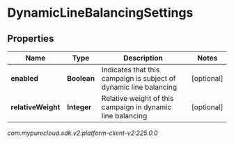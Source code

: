 # DynamicLineBalancingSettings


## Properties

| Name | Type | Description | Notes |
| ------------ | ------------- | ------------- | ------------- |
| **enabled** | **Boolean** | Indicates that this campaign is subject of dynamic line balancing |  [optional] |
| **relativeWeight** | **Integer** | Relative weight of this campaign in dynamic line balancing |  [optional] |




_com.mypurecloud.sdk.v2:platform-client-v2:225.0.0_
